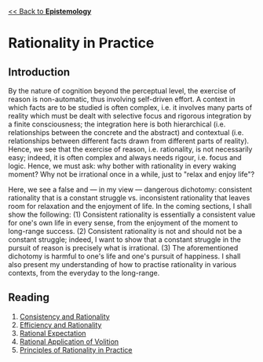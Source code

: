[<< Back to **Epistemology**](https://pranigopu.github.io/philosophy/epistemology)

# Rationality in Practice

## Introduction
By the nature of cognition beyond the perceptual level, the exercise of reason is non-automatic, thus involving self-driven effort. A context in which facts are to be studied is often complex, i.e. it involves many parts of reality which must be dealt with selective focus and rigorous integration by a finite consciousness; the integration here is both hierarchical (i.e. relationships between the concrete and the abstract) and contextual (i.e. relationships between different facts drawn from different parts of reality). Hence, we see that the exercise of reason, i.e. rationality, is not necessarily easy; indeed, it is often complex and always needs rigour, i.e. focus and logic. Hence, we must ask: why bother with rationality in every waking moment? Why not be irrational once in a while, just to "relax and enjoy life"?

Here, we see a false and — in my view — dangerous dichotomy: consistent rationality that is a constant struggle vs. inconsistent rationality that leaves room for relaxation and the enjoyment of life. In the coming sections, I shall show the following: (1) Consistent rationality is essentially a consistent value for one's own life in every sense, from the enjoyment of the moment to long-range success. (2) Consistent rationality is not and should not be a constant struggle; indeed, I want to show that a constant struggle in the pursuit of reason is precisely what is irrational. (3) The aforementioned dichotomy is harmful to one's life and one's pursuit of happiness. I shall also present my understanding of how to practise rationality in various contexts, from the everyday to the long-range.

## Reading
1. [Consistency and Rationality](https://pranigopu.github.io/philosophy/epistemology/rationality-in-practice/1-consistency-and-rationality.html)
2. [Efficiency and Rationality](https://pranigopu.github.io/philosophy/epistemology/rationality-in-practice/2-efficiency-and-rationality.html)
3. [Rational Expectation](https://pranigopu.github.io/philosophy/epistemology/rationality-in-practice/3-rational-expectation.html)
4. [Rational Application of Volition](https://pranigopu.github.io/philosophy/epistemology/rationality-in-practice/4-rational-application-of-volition.html)
5. [Principles of Rationality in Practice](https://pranigopu.github.io/philosophy/epistemology/rationality-in-practice/5-principles-for-rationality-in-practice.html)